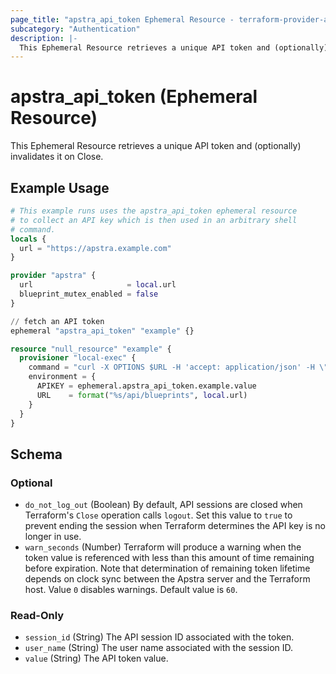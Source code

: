 ```yaml
---
page_title: "apstra_api_token Ephemeral Resource - terraform-provider-apstra"
subcategory: "Authentication"
description: |-
  This Ephemeral Resource retrieves a unique API token and (optionally) invalidates it on Close.
---
```


# apstra_api_token (Ephemeral Resource)

This Ephemeral Resource retrieves a unique API token and (optionally) invalidates it on Close.


## Example Usage

```terraform
# This example runs uses the apstra_api_token ephemeral resource
# to collect an API key which is then used in an arbitrary shell
# command.
locals {
  url = "https://apstra.example.com"
}

provider "apstra" {
  url                     = local.url
  blueprint_mutex_enabled = false
}

// fetch an API token
ephemeral "apstra_api_token" "example" {}

resource "null_resource" "example" {
  provisioner "local-exec" {
    command = "curl -X OPTIONS $URL -H 'accept: application/json' -H \"Authtoken: $APIKEY\" > /tmp/local-exec.out"
    environment = {
      APIKEY = ephemeral.apstra_api_token.example.value
      URL    = format("%s/api/blueprints", local.url)
    }
  }
}
```

<!-- schema generated by tfplugindocs -->
## Schema

### Optional

- `do_not_log_out` (Boolean) By default, API sessions are closed when Terraform's `Close` operation calls `logout`. Set this value to `true` to prevent ending the session when Terraform determines the API key is no longer in use.
- `warn_seconds` (Number) Terraform will produce a warning when the token value is referenced with less than this amount of time remaining before expiration. Note that determination of remaining token lifetime depends on clock sync between the Apstra server and the Terraform host. Value `0` disables warnings. Default value is `60`.

### Read-Only

- `session_id` (String) The API session ID associated with the token.
- `user_name` (String) The user name associated with the session ID.
- `value` (String) The API token value.
